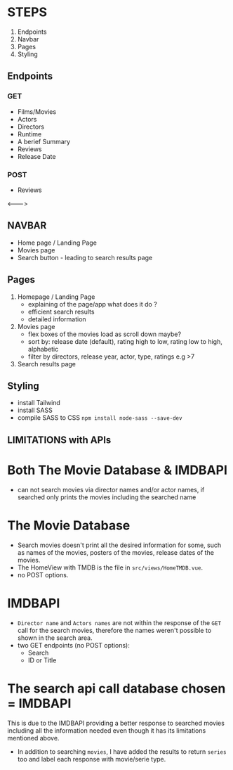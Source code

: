 # STEPS
1. Endpoints
2. Navbar
3. Pages
4. Styling


## Endpoints
 
### GET 
- Films/Movies
- Actors
- Directors
- Runtime
- A berief Summary
- Reviews
- Release Date 

### POST 
- Reviews 

<--->

## NAVBAR 
- Home page / Landing Page
- Movies page
- Search button - leading to search results page 


## Pages 
1. Homepage / Landing Page 
    - explaining of the page/app what does it do ?
    - efficient search results
    - detailed information
2. Movies page
    - flex boxes of the movies load as scroll down maybe?
    - sort by: release date (default), rating high to low, rating low to high, alphabetic
    - filter by directors, release year, actor, type, ratings e.g >7
3. Search results page




## Styling 
- install Tailwind
- install SASS
- compile SASS to CSS 
``npm install node-sass --save-dev``



## LIMITATIONS with APIs
# Both The Movie Database & IMDBAPI 
- can not search movies via director names and/or actor names, if searched only prints the movies including the searched name

# The Movie Database
- Search movies doesn't print all the desired information for some, such as names of the movies, posters of the movies, release dates of the movies. 
- The HomeView with TMDB is the file in `src/views/HomeTMDB.vue`. 
- no POST options.


# IMDBAPI 
- `Director name` and `Actors names` are not within the response of the `GET` call for the search movies, therefore the names weren't possible to shown in the search area. 
- two GET endpoints (no POST options):
    - Search
    - ID or Title

# The search api call database chosen = IMDBAPI 
This is due to the IMDBAPI providing a better response to searched movies including all the information needed even though it has its limitations mentioned above. 
- In addition to searching `movies`, I have added the results to return `series` too and label each response with movie/serie type. 

